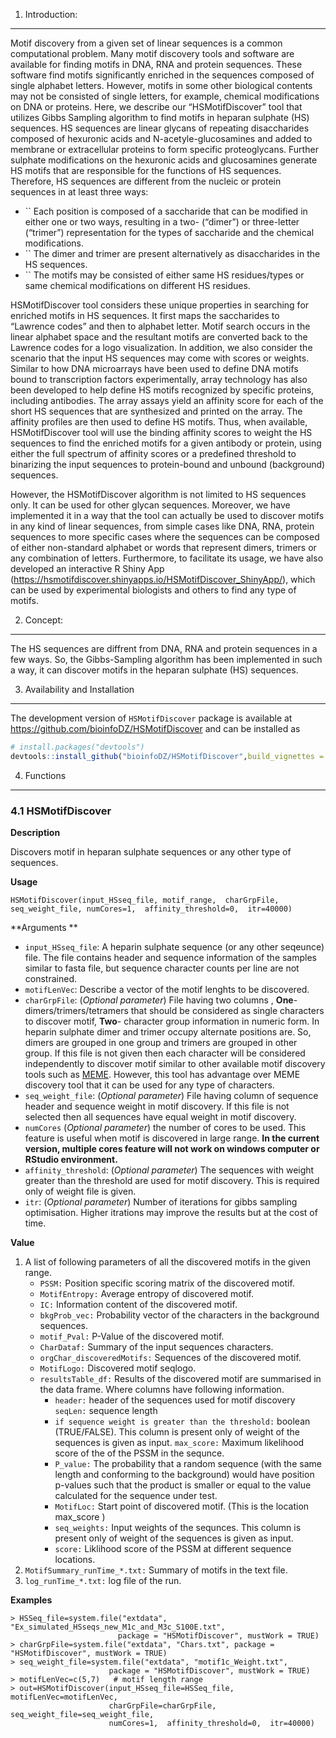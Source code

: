 1. Introduction:
----------------

Motif discovery from a given set of linear sequences is a common
computational problem. Many motif discovery tools and software are
available for finding motifs in DNA, RNA and protein sequences. These
software find motifs significantly enriched in the sequences composed of
single alphabet letters. However, motifs in some other biological
contents may not be consisted of single letters, for example, chemical
modifications on DNA or proteins. Here, we describe our
“HSMotifDiscover” tool that utilizes Gibbs Sampling algorithm to find
motifs in heparan sulphate (HS) sequences. HS sequences are linear
glycans of repeating disaccharides composed of hexuronic acids and
N-acetyle-glucosamines and added to membrane or extracellular proteins
to form specific proteoglycans. Further sulphate modifications on the
hexuronic acids and glucosamines generate HS motifs that are responsible
for the functions of HS sequences. Therefore, HS sequences are different
from the nucleic or protein sequences in at least three ways:

-   `` Each position is composed of a saccharide that can be modified in
    either one or two ways, resulting in a two- (“dimer”) or
    three-letter (“trimer”) representation for the types of saccharide
    and the chemical modifications.
-   `` The dimer and trimer are present alternatively as disaccharides
    in the HS sequences.
-   `` The motifs may be consisted of either same HS residues/types or
    same chemical modifications on different HS residues.

HSMotifDiscover tool considers these unique properties in searching for
enriched motifs in HS sequences. It first maps the saccharides to
“Lawrence codes” and then to alphabet letter. Motif search occurs in the
linear alphabet space and the resultant motifs are converted back to the
Lawrence codes for a logo visualization. In addition, we also consider
the scenario that the input HS sequences may come with scores or
weights. Similar to how DNA microarrays have been used to define DNA
motifs bound to transcription factors experimentally, array technology
has also been developed to help define HS motifs recognized by specific
proteins, including antibodies. The array assays yield an affinity score
for each of the short HS sequences that are synthesized and printed on
the array. The affinity profiles are then used to define HS motifs.
Thus, when available, HSMotifDiscover tool will use the binding affinity
scores to weight the HS sequences to find the enriched motifs for a
given antibody or protein, using either the full spectrum of affinity
scores or a predefined threshold to binarizing the input sequences to
protein-bound and unbound (background) sequences.

However, the HSMotifDiscover algorithm is not limited to HS sequences
only. It can be used for other glycan sequences. Moreover, we have
implemented it in a way that the tool can actually be used to discover
motifs in any kind of linear sequences, from simple cases like DNA, RNA,
protein sequences to more specific cases where the sequences can be
composed of either non-standard alphabet or words that represent dimers,
trimers or any combination of letters. Furthermore, to facilitate its
usage, we have also developed an interactive R Shiny App
(<a href="https://hsmotifdiscover.shinyapps.io/HSMotifDiscover_ShinyApp/" class="uri">https://hsmotifdiscover.shinyapps.io/HSMotifDiscover_ShinyApp/</a>),
which can be used by experimental biologists and others to find any type
of motifs.

2. Concept:
-----------

The HS sequences are diffrent from DNA, RNA and protein sequences in a
few ways. So, the Gibbs-Sampling algorithm has been implemented in such
a way, it can discover motifs in the heparan sulphate (HS) sequences.

3. Availability and Installation
--------------------------------

The development version of `HSMotifDiscover` package is available at
<a href="https://github.com/bioinfoDZ/HSMotifDiscover" class="uri">https://github.com/bioinfoDZ/HSMotifDiscover</a>
and can be installed as

``` r
# install.packages("devtools")
devtools::install_github("bioinfoDZ/HSMotifDiscover",build_vignettes = FALSE )
```

4. Functions
------------

### 4.1 HSMotifDiscover

**Description**

Discovers motif in heparan sulphate sequences or any other type of
sequences.

**Usage**

`HSMotifDiscover(input_HSseq_file, motif_range,  charGrpFile, seq_weight_file, numCores=1,  affinity_threshold=0,  itr=40000)`

**Arguments **

-   `input_HSseq_file`: A heparin sulphate sequence (or any other
    seqeunce) file. The file contains header and sequence information of
    the samples similar to fasta file, but sequence character counts per
    line are not constrained.
-   `motifLenVec`: Describe a vector of the motif lenghts to be
    discovered.
-   `charGrpFile`: (*Optional parameter*) File having two columns ,
    **One**- dimers/trimers/tetramers that should be considered as
    single characters to discover motif, **Two**- character group
    information in numeric form. In heparin sulphate dimer and trimer
    occupy alternate positions are. So, dimers are grouped in one group
    and trimers are grouped in other group. If this file is not given
    then each character will be considered independently to discover
    motif similar to other available motif discovery tools such as
    [MEME](https://meme-suite.org/meme/tools/meme). However, this tool
    has advantage over MEME discovery tool that it can be used for any
    type of characters.
-   `seq_weight_file`: (*Optional parameter*) File having column of
    sequence header and sequence weight in motif discovery. If this file
    is not selected then all sequences have equal weight in motif
    discovery.
-   `numCores` (*Optional parameter*) the number of cores to be used.
    This feature is useful when motif is discovered in large range. **In
    the current version, multiple cores feature will not work on windows
    computer or RStudio environment.**
-   `affinity_threshold`: (*Optional parameter*) The sequences with
    weight greater than the threshold are used for motif discovery. This
    is required only of weight file is given.
-   `itr`: (*Optional parameter*) Number of iterations for gibbs
    sampling optimisation. Higher itrations may improve the results but
    at the cost of time.

**Value**

1.  A list of following parameters of all the discovered motifs in the
    given range.
    -   `PSSM:` Position specific scoring matrix of the discovered
        motif.
    -   `MotifEntropy:` Average entropy of discovered motif.
    -   `IC:` Information content of the discovered motif.
    -   `bkgProb_vec:` Probability vector of the characters in the
        background sequences.
    -   `motif_Pval:` P-Value of the discovered motif.
    -   `CharDataf:` Summary of the input sequences characters.
    -   `orgChar_discoveredMotifs:` Sequences of the discovered motif.
    -   `MotifLogo:` Discovered motif seqlogo.
    -   `resultsTable_df:` Results of the discovered motif are
        summarised in the data frame. Where columns have following
        information.
        -   `header:` header of the sequences used for motif discovery
            `seqLen:` sequence length
        -   `if sequence weight is greater than the threshold:` boolean
            (TRUE/FALSE). This column is present only of weight of the
            sequences is given as input. `max_score:` Maximum likelihood
            score of the of the PSSM in the sequnce.
        -   `P_value:` The probability that a random sequence (with the
            same length and conforming to the background) would have
            position p-values such that the product is smaller or equal
            to the value calculated for the sequence under test.
        -   `MotifLoc:` Start point of discovered motif. (This is the
            location max\_score )
        -   `seq_weights:` Input weights of the sequnces. This column is
            present only of weight of the sequences is given as input.
        -   `score:` Liklihood score of the PSSM at different sequence
            locations.
2.  `MotifSummary_runTime_*.txt:` Summary of motifs in the text file.
3.  `log_runTime_*.txt:` log file of the run.

**Examples**

    > HSSeq_file=system.file("extdata", "Ex_simulated_HSseqs_new_M1c_and_M3c_S100E.txt", 
                            package = "HSMotifDiscover", mustWork = TRUE)
    > charGrpFile=system.file("extdata", "Chars.txt", package = "HSMotifDiscover", mustWork = TRUE)
    > seq_weight_file=system.file("extdata", "motif1c_Weight.txt", 
                          package = "HSMotifDiscover", mustWork = TRUE)
    > motifLenVec=c(5,7)   # motif length range
    > out=HSMotifDiscover(input_HSseq_file=HSSeq_file, motifLenVec=motifLenVec, 
                          charGrpFile=charGrpFile, seq_weight_file=seq_weight_file, 
                          numCores=1,  affinity_threshold=0,  itr=40000)

